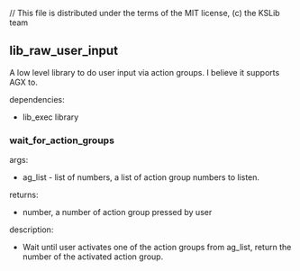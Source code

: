 // This file is distributed under the terms of the MIT license, (c) the KSLib team

## lib_raw_user_input

A low level library to do user input via action groups.
I believe it supports AGX to.

dependencies:
  * lib_exec library

### wait_for_action_groups

args:
  * ag_list - list of numbers, a list of action group numbers to listen.

returns:
  * number, a number of action group pressed by user

description:
  * Wait until user activates one of the action groups from ag_list,
    return the number of the activated action group.
